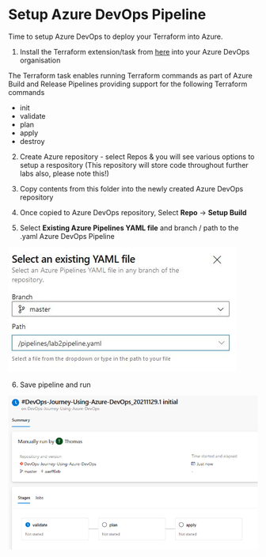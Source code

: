 # Setup Azure DevOps Pipeline
Time to setup Azure DevOps to deploy your Terraform into Azure.

1. Install the Terraform extension/task from [here](https://marketplace.visualstudio.com/items?itemName=ms-devlabs.custom-terraform-tasks) into your Azure DevOps organisation

The Terraform task enables running Terraform commands as part of Azure Build and Release Pipelines providing support for the following Terraform commands

- init
- validate
- plan
- apply
- destroy

2. Create Azure repository - select Repos & you will see various options to setup a respository (This repository will store code throughout further labs also, please note this!)

3. Copy contents from this folder into the newly created Azure DevOps repository

4. Once copied to Azure DevOps repository, Select **Repo** -> **Setup Build**

5. Select **Existing Azure Pipelines YAML file** and branch  / path to the .yaml Azure DevOps Pipeline

![](images/azuredevops-terraform-pipeline.png)

6. Save pipeline and run

![](images/azuredevops-terraform-pipeline-2.png)